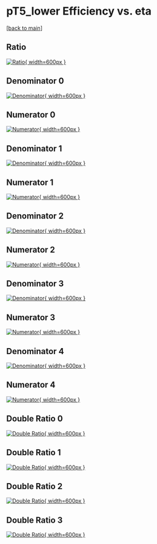 # pT5_lower Efficiency vs. eta

[[back to main](./)]



## Ratio

[![Ratio](../mtv/var/pT5_lower_vtr_0_0_eff_eta.png){ width=600px }](../mtv/var/pT5_lower_vtr_0_0_eff_eta.pdf)

## Denominator 0

[![Denominator](../mtv/den/pT5_lower_vtr_0_0_eff_eta_den0.png){ width=600px }](../mtv/den/pT5_lower_vtr_0_0_eff_eta_den0.pdf)

## Numerator 0

[![Numerator](../mtv/num/pT5_lower_vtr_0_0_eff_eta_num0.png){ width=600px }](../mtv/num/pT5_lower_vtr_0_0_eff_eta_num0.pdf)

## Denominator 1

[![Denominator](../mtv/den/pT5_lower_vtr_0_0_eff_eta_den1.png){ width=600px }](../mtv/den/pT5_lower_vtr_0_0_eff_eta_den1.pdf)

## Numerator 1

[![Numerator](../mtv/num/pT5_lower_vtr_0_0_eff_eta_num1.png){ width=600px }](../mtv/num/pT5_lower_vtr_0_0_eff_eta_num1.pdf)

## Denominator 2

[![Denominator](../mtv/den/pT5_lower_vtr_0_0_eff_eta_den2.png){ width=600px }](../mtv/den/pT5_lower_vtr_0_0_eff_eta_den2.pdf)

## Numerator 2

[![Numerator](../mtv/num/pT5_lower_vtr_0_0_eff_eta_num2.png){ width=600px }](../mtv/num/pT5_lower_vtr_0_0_eff_eta_num2.pdf)

## Denominator 3

[![Denominator](../mtv/den/pT5_lower_vtr_0_0_eff_eta_den3.png){ width=600px }](../mtv/den/pT5_lower_vtr_0_0_eff_eta_den3.pdf)

## Numerator 3

[![Numerator](../mtv/num/pT5_lower_vtr_0_0_eff_eta_num3.png){ width=600px }](../mtv/num/pT5_lower_vtr_0_0_eff_eta_num3.pdf)

## Denominator 4

[![Denominator](../mtv/den/pT5_lower_vtr_0_0_eff_eta_den4.png){ width=600px }](../mtv/den/pT5_lower_vtr_0_0_eff_eta_den4.pdf)

## Numerator 4

[![Numerator](../mtv/num/pT5_lower_vtr_0_0_eff_eta_num4.png){ width=600px }](../mtv/num/pT5_lower_vtr_0_0_eff_eta_num4.pdf)

## Double Ratio 0

[![Double Ratio](../mtv/ratio/pT5_lower_vtr_0_0_eff_eta_ratio0.png){ width=600px }](../mtv/ratio/pT5_lower_vtr_0_0_eff_eta_ratio0.pdf)

## Double Ratio 1

[![Double Ratio](../mtv/ratio/pT5_lower_vtr_0_0_eff_eta_ratio1.png){ width=600px }](../mtv/ratio/pT5_lower_vtr_0_0_eff_eta_ratio1.pdf)

## Double Ratio 2

[![Double Ratio](../mtv/ratio/pT5_lower_vtr_0_0_eff_eta_ratio2.png){ width=600px }](../mtv/ratio/pT5_lower_vtr_0_0_eff_eta_ratio2.pdf)

## Double Ratio 3

[![Double Ratio](../mtv/ratio/pT5_lower_vtr_0_0_eff_eta_ratio3.png){ width=600px }](../mtv/ratio/pT5_lower_vtr_0_0_eff_eta_ratio3.pdf)

